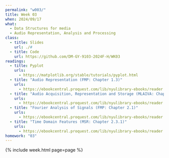 ```yaml
---
permalink: "w003/"
title: Week 03
when: 2024/09/17
what:
  - Data Structures for media
  - Audio Representation, Analysis and Processing
class:
  - title: Slides
    url: ./#
  - title: Code
    url: https://github.com/DM-GY-9103-2024F-H/WK03
readings:
  - title: Pyplot
    urls:
      - https://matplotlib.org/stable/tutorials/pyplot.html
  - title: "Audio Representation (FMP: Chapter 1.3)"
    urls:
      - https://ebookcentral.proquest.com/lib/nyulibrary-ebooks/reader.action?docID=6546214&ppg=47
  - title: "Audio Acquisition, Representation and Storage (MLAIVA: Chapter 2)"
    urls:
      - https://ebookcentral.proquest.com/lib/nyulibrary-ebooks/reader.action?docID=3062703&ppg=27
  - title: "Fourier Analysis of Signals (FMP: Chapter 2.1)"
    urls:
      - https://ebookcentral.proquest.com/lib/nyulibrary-ebooks/reader.action?docID=6546214&ppg=68
  - title: "Time Domain Features (MSR: Chapter 2.3.1)"
    urls:
      - https://ebookcentral.proquest.com/lib/nyulibrary-ebooks/reader.action?docID=4533869&ppg=63
homework: "03"
---
```

{% include week.html page=page %}
